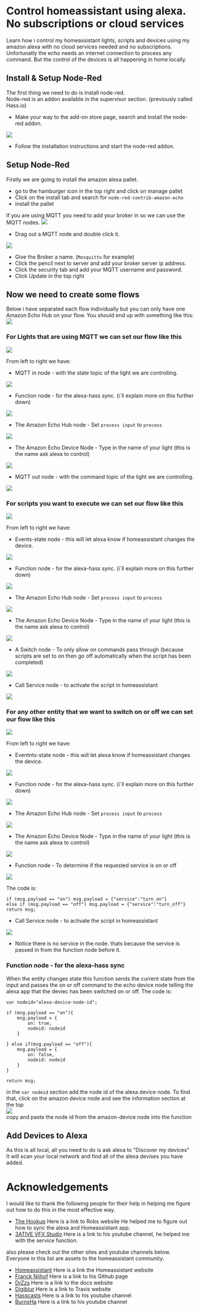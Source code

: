 # Control homeassistant using alexa. No subscriptions or cloud services  
Learn how i control my homeassistant lights, scripts and devices using my amazon alexa with no cloud services needed and no subscriptions.
Unfortunatly the echo needs an internet connection to process any command. But the control of the devices is all happening in home locally.

## Install & Setup Node-Red
The first thing we need to do is install node-red.  
Node-red is an addon available in the supervisor section. (previously called Hass.io)  
* Make your way to the add-on store page, search and install the node-red addon.  
<img src="https://github.com/geekyclarkey/homeassistant/blob/master/howto_guides/control_homeassistant_using_alexa/images/node_red_addon.PNG">   

* Follow the installation instructions and start the node-red addon.  

## Setup Node-Red
Firstly we are going to install the amazon alexa pallet.  
* go to the hamburger icon in the top right and click on manage pallet  
* Click on the install tab and search for `node-red-contrib-amazon-echo`
* install the pallet  

If you are using MQTT you need to add your broker in so we can use the MQTT nodes.
<img src="https://github.com/geekyclarkey/homeassistant/blob/master/howto_guides/control_homeassistant_using_alexa/images/mqtt_nodes.PNG">    

* Drag out a MQTT node and double click it.
<img src="https://github.com/geekyclarkey/homeassistant/blob/master/howto_guides/control_homeassistant_using_alexa/images/mqtt_in_node_red.PNG">  

* Give the Broker a name. (`Mosquitto` for example)
* Click the pencil next to server and add your broker server ip address.
* Click the security tab and add your MQTT username and password.
* Click Update in the top right

## Now we need to create some flows  
Below i have separated each flow individually but you can only have one Amazon Echo Hub on your flow.
You should end up with something like this:  
<img src="https://github.com/geekyclarkey/homeassistant/blob/master/howto_guides/control_homeassistant_using_alexa/images/whole_alexa_flow.PNG">  

### For Lights that are using MQTT we can set our flow like this
<img src="https://github.com/geekyclarkey/homeassistant/blob/master/howto_guides/control_homeassistant_using_alexa/images/mqtt_flow.PNG">  

From left to right we have:  

* MQTT in node - with the state topic of the light we are controlling.  
<img src="https://github.com/geekyclarkey/homeassistant/blob/master/howto_guides/control_homeassistant_using_alexa/images/mqtt_in.PNG">   

* Function node - for the alexa-hass sync. (i´ll explain more on this further down)  
<img src="https://github.com/geekyclarkey/homeassistant/blob/master/howto_guides/control_homeassistant_using_alexa/images/sync_function.PNG">   

* The Amazon Echo Hub node - Set `process input` to `process`  
<img src="https://github.com/geekyclarkey/homeassistant/blob/master/howto_guides/control_homeassistant_using_alexa/images/amazon_hub.PNG">   

* The Amazon Echo Device Node - Type in the name of your light (this is the name ask alexa to control)  
<img src="https://github.com/geekyclarkey/homeassistant/blob/master/howto_guides/control_homeassistant_using_alexa/images/amazon_device_kitchen.PNG">   

* MQTT out node - with the command topic of the light we are controlling.  
<img src="https://github.com/geekyclarkey/homeassistant/blob/master/howto_guides/control_homeassistant_using_alexa/images/mqtt_out.PNG">   


### For scripts you want to execute we can set our flow like this
<img src="https://github.com/geekyclarkey/homeassistant/blob/master/howto_guides/control_homeassistant_using_alexa/images/script_flow.PNG">   

From left to right we have:  

* Events-state node - this will let alexa know if homeassistant changes the device.
<img src="https://github.com/geekyclarkey/homeassistant/blob/master/howto_guides/control_homeassistant_using_alexa/images/event_state_node_script.PNG">   

* Function node - for the alexa-hass sync. (i´ll explain more on this further down)  
<img src="https://github.com/geekyclarkey/homeassistant/blob/master/howto_guides/control_homeassistant_using_alexa/images/sync_function.PNG">   

* The Amazon Echo Hub node - Set `process input` to `process`  
<img src="https://github.com/geekyclarkey/homeassistant/blob/master/howto_guides/control_homeassistant_using_alexa/images/amazon_hub.PNG">   

* The Amazon Echo Device Node - Type in the name of your light (this is the name ask alexa to control)  
<img src="https://github.com/geekyclarkey/homeassistant/blob/master/howto_guides/control_homeassistant_using_alexa/images/amazon_device_script.PNG">   

* A Switch node - To only allow on commands pass through (because scripts are set to on then go off automatically when the script has been completed)
<img src="https://github.com/geekyclarkey/homeassistant/blob/master/howto_guides/control_homeassistant_using_alexa/images/switch_node.PNG">   

* Call Service node - to activate the script in homeassistant
<img src="https://github.com/geekyclarkey/homeassistant/blob/master/howto_guides/control_homeassistant_using_alexa/images/call_service_script.PNG">   


### For any other entity that we want to switch on or off we can set our flow like this
<img src="https://github.com/geekyclarkey/homeassistant/blob/master/howto_guides/control_homeassistant_using_alexa/images/entity_flow.PNG">   

From left to right we have:  

* Eventnts-state node - this will let alexa know if homeassistant changes the device.
<img src="https://github.com/geekyclarkey/homeassistant/blob/master/howto_guides/control_homeassistant_using_alexa/images/event_state_entity.PNG">   

* Function node - for the alexa-hass sync. (i´ll explain more on this further down)  
<img src="https://github.com/geekyclarkey/homeassistant/blob/master/howto_guides/control_homeassistant_using_alexa/images/sync_function.PNG">   

* The Amazon Echo Hub node - Set `process input` to `process`  
<img src="https://github.com/geekyclarkey/homeassistant/blob/master/howto_guides/control_homeassistant_using_alexa/images/amazon_hub.PNG">   

* The Amazon Echo Device Node - Type in the name of your light (this is the name ask alexa to control)  
<img src="https://github.com/geekyclarkey/homeassistant/blob/master/howto_guides/control_homeassistant_using_alexa/images/amazon_device_entity.PNG">   

* Function node - To determine if the requested service is on or off  
<img src="https://github.com/geekyclarkey/homeassistant/blob/master/howto_guides/control_homeassistant_using_alexa/images/on_off_function.PNG">   

The code is:  
```
if (msg.payload == "on") msg.payload = {"service":"turn_on"}
else if (msg.payload == "off") msg.payload = {"service":"turn_off"}
return msg;
```

* Call Service node - to activate the script in homeassistant
<img src="https://github.com/geekyclarkey/homeassistant/blob/master/howto_guides/control_homeassistant_using_alexa/images/call_service_entity.PNG">   

* Notice there is no service in the node. thats because the service is passed in from the function node before it.

### Function node - for the alexa-hass sync

When the entity changes state this function sends the current state from the input and passes the on or off command to the echo device node telling the alexa app that the deviec has been switched on or off.
The code is:  
```
var nodeid="alexa-device-node-id";

if (msg.payload == "on"){
    msg.payload = {
        on: true,
        nodeid: nodeid
    }

} else if(msg.payload == "off"){
    msg.payload = {
        on: false,
        nodeid: nodeid
    }
}

return msg;
```
in the `var nodeid` section add the node id of the alexa device node. To find that, click on the amazon device node and see the information section at the top  
<img src="https://github.com/geekyclarkey/homeassistant/blob/master/howto_guides/control_homeassistant_using_alexa/images/node_id.PNG">   
copy and paste the node id from the amazon-device node into the function

## Add Devices to Alexa

As this is all local, all you need to do is ask alexa to "Discover my devices"   
It will scan your local network and find all of the alexa devises you have added.  

# Acknowledgements
I would like to thank the following people for their help in helping me figure out how to do this in the most effective way.
* [The Hookup](http://www.thesmarthomehookup.com/) Here is a link to Robs website He helped me to figure out how to sync the alexa and Homeassistant app.  
* [3ATIVE VFX Studio](https://www.youtube.com/channel/UCuDjPZFSQKFNPwPypJlgZeg) Here is a link to his youtube channel, he helped me with the service function.  

also please check out the other sites and youtube channels below. Everyone in this list are assets to the homeassistant community.  
* [Homeassistant](https://www.home-assistant.io/) Here is a link the Homeassistant website
* [Franck Nijhof](https://github.com/frenck) Here is a link to his Github page
* [DrZzs](http://drzzs.com/) Here is a link to the docs website
* [Digiblur](https://www.digiblur.com/) Here is a link to Travis website
* [Hasscasts](https://www.youtube.com/channel/UCGOCeqMJnLvr-5C-ypUw7IQ/featured) Here is a link to his youtube channel
* [BurnsHa](https://www.youtube.com/channel/UCSKQutOXuNLvFetrKuwudpg) Here is a link to his youtube channel
